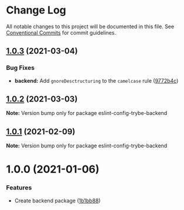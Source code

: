 # Change Log

All notable changes to this project will be documented in this file.
See [Conventional Commits](https://conventionalcommits.org) for commit guidelines.

## [1.0.3](https://github.com/betrybe/eslint-config-trybe/compare/eslint-config-trybe-backend@1.0.2...eslint-config-trybe-backend@1.0.3) (2021-03-04)


### Bug Fixes

* **backend:** Add `gnoreDesctructuring` to the `camelcase` rule ([9772b4c](https://github.com/betrybe/eslint-config-trybe/commit/9772b4c4357a2d72a35b9e917b43acc1fed3217e))





## [1.0.2](https://github.com/betrybe/eslint-config-trybe/compare/eslint-config-trybe-backend@1.0.1...eslint-config-trybe-backend@1.0.2) (2021-03-03)

**Note:** Version bump only for package eslint-config-trybe-backend





## [1.0.1](https://github.com/betrybe/eslint-config-trybe/compare/eslint-config-trybe-backend@1.0.0...eslint-config-trybe-backend@1.0.1) (2021-02-09)

**Note:** Version bump only for package eslint-config-trybe-backend





# 1.0.0 (2021-01-06)


### Features

* Create backend package ([1b1bb88](https://github.com/betrybe/eslint-config-trybe/commit/1b1bb8859786a6d1b2a3f03f5f7feaf6eb0c10b0))
